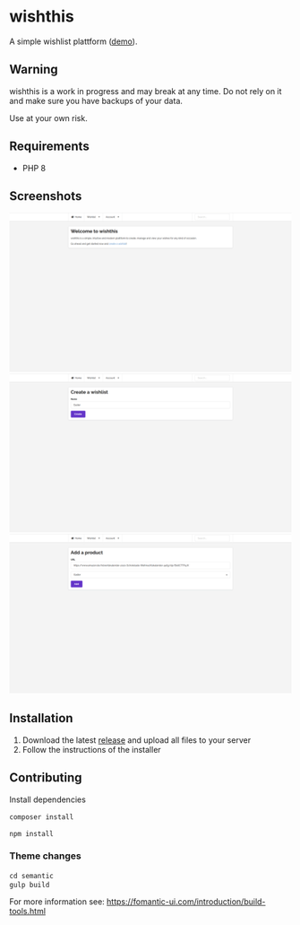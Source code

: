 # wishthis

A simple wishlist plattform ([demo](https://wishthis.online)).

## Warning
wishthis is a work in progress and may break at any time. Do not rely on it and make sure you have backups of your data.

Use at your own risk.

## Requirements
* PHP 8

## Screenshots
![Home](/includes/assets/img/home.png "Home")
![Create a wishlist](/includes/assets/img/wishlist-create.png "Create a wishlist")
![Add a product](/includes/assets/img/wishlist-product-add.png "Add a product")

## Installation
1. Download the latest [release](https://github.com/grandeljay/wishthis/releases) and upload all files to your server
1. Follow the instructions of the installer

## Contributing
Install dependencies
```
composer install
```

```
npm install
```

### Theme changes
```
cd semantic
gulp build
```
For more information see: https://fomantic-ui.com/introduction/build-tools.html
